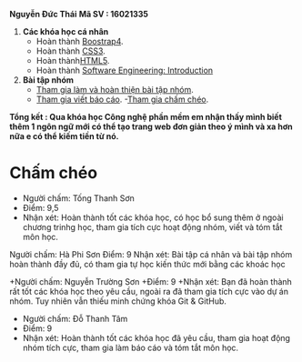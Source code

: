 ﻿**Nguyễn Đức Thái**
**Mã SV : 16021335**

1. **Các khóa học cá nhân**
	- Hoàn thành [Boostrap4](https://www.youtube.com/watch?v=a4dy_xMmTrQ&list=PLRtjMdoYXLf47brThg9-nTj8HSq8cQ0ND).
	- Hoàn thành [CSS3](https://thachpham.com/series/css-co-ban).
	- Hoàn thành[HTML5](https://thachpham.com/series/html-co-ban).
	- Hoàn thành [Software Engineering: Introduction](https://courses.edx.org/courses/course-v1:UBCx+SoftEng1x+1T2018/course/)
2. **Bài tập nhóm**
	- [Tham gia làm và hoàn thiện bài tập nhóm](https://github.com/truonganhhoang/INT2208-2-2018/tree/master/nhom-IOT).
	- [Tham gia viết báo cáo](https://docs.google.com/document/d/1NjtcLUNGw_2CcpJKR_oYhgXJo2IRi8SfS0IAQqXYNsA/edit?usp=sharing
).
	-[Tham gia chấm chéo](https://docs.google.com/document/d/1a4i_31R8WBUAnF91syr1FwBpKoAiTY6rEJt1xWjb74M/edit).

**Tổng kết : Qua khóa học Công nghệ phần mềm em nhận thấy mình biết thêm 1 ngôn ngữ mới có thể tạo  trang web đơn giản theo ý mình và xa hơn nữa e có thể kiếm tiền từ nó.**

# Chấm chéo
- Người chấm: Tống Thanh Sơn
- Điểm: 9,5
- Nhận xét: Hoàn thành tốt các khóa học, có học bổ sung thêm ở ngoài chương trinhg học, tham gia tích cực hoạt động nhóm, viết và tóm tắt môn học.


Người chấm: Hà Phi Sơn
Điểm: 9
Nhận xét: Bài tập cá nhân và bài tập nhóm hoàn thành đầy đủ, có tham gia tự học kiến thức mới bằng các khoác học

+Người chấm: Nguyễn Trường Sơn
+Điểm: 9
+Nhận xét: Bạn đã hoàn thành rất tốt các khóa học theo yêu cầu, ngoài ra đã tham gia tích cực vào dự án nhóm. Tuy nhiên vẫn thiếu minh chứng khóa Git & GitHub.

- Người chấm: Đỗ Thanh Tâm
- Điểm: 9
- Nhận xét: Hoàn thành tốt các khóa học đã yêu cầu, tham gia hoạt động nhóm tích cực, tham gia làm báo cáo và tóm tắt môn học.

